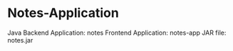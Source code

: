 # Notes-Application

Java Backend Application: notes
Frontend Application: notes-app
JAR file: notes.jar
